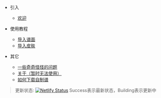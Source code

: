 * 引入
    * [欢迎](README.md)

* 使用教程
    * [导入谱面](trl/map.md)
    * [导入皮肤](trl/skin.md)


* 其它
    * [一些奇奇怪怪的问题](trl/qus.md)
    * [关于（暂时无法使用）](trl/about.md)
    * [如何下载自制谱](trl/howdmap.md)



> 更新状态:
[![Netlify Status](https://api.netlify.com/api/v1/badges/1112c532-28bc-449b-974c-4178df128057/deploy-status)](https://app.netlify.com/sites/phiskindcs/deploys)
> Success表示最新状态，Building表示更新中
